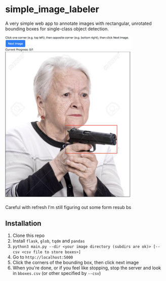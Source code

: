 # simple_image_labeler

A very simple web app to annotate images with rectangular, unrotated bounding boxes for single-class object detection.

<img src="./demo.png" width=400 />

Careful with refresh I'm still figuring out some form resub bs

## Installation
1. Clone this repo
2. Install `flask`, `glob`, `tqdm` and `pandas`
3. `python3 main.py --dir <your image directory (subdirs are ok)> [--csv <csv file to store boxes>]`
4. Go to `http://localhost:5000`
5. Click the corners of the bounding box, then click next image
6. When you're done, or if you feel like stopping, stop the server and look in `bboxes.csv` (or other specified by `--csv`)
